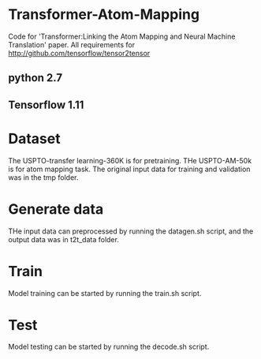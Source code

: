 # Transformer-Atom-Mapping
Code for 'Transformer:Linking the Atom Mapping and Neural Machine Translation' paper. All requirements for http://github.com/tensorflow/tensor2tensor
## python 2.7
## Tensorflow 1.11
# Dataset
The USPTO-transfer learning-360K is for pretraining.
THe USPTO-AM-50k is for atom mapping task.
The original input data for training and validation was in the tmp folder.
# Generate data
THe input data can preprocessed by running the datagen.sh script, and the output data was in t2t_data folder.
# Train
Model training can be started by running the train.sh script.
# Test
Model testing can be started by running the decode.sh script.
